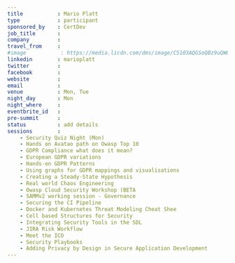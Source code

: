 ```yaml
---
title           : Mario Platt
type            : participant
sponsored_by    : CertDev
job_title       :
company         :
travel_from     :
#image           : https://media.licdn.com/dms/image/C5103AQGSoQBz9uQWOA/profile-displayphoto-shrink_800_800/0?e=1532563200&v=beta&t=gXmHlEmu_FkAGp82J-GZOMQa88Jh951U9NNMLLU96gY
linkedin        : marioplatt
twitter         :
facebook        :
website         :
email           :
venue           : Mon, Tue
night_day       : Mon
night_where     :
eventbrite_id   :
pre-summit      :
status          : add details
sessions        :
    - Security Quiz Night (Mon)
    - Hands on Avatao path on Owasp Top 10
    - GDPR Compliance what does it mean?
    - European GDPR variations
    - Hands-on GDPR Patterns
    - Using graphs for GDPR mappings and visualisations
    - Creating a Steady-State Hypothesis
    - Real world Chaos Engineering
    - Owasp Cloud Security Workshop (BETA
    - SAMMv2 working session - Governance
    - Securing the CI Pipeline
    - Docker and Kubernetes Threat Modeling Cheat Shee
    - Cell based Structures for Security
    - Integrating Security Tools in the SDL
    - JIRA Risk Workflow
    - Meet the ICO
    - Security Playbooks
    - Adding Privacy by Design in Secure Application Development
---
```


<!-- put more details about participant here -->
